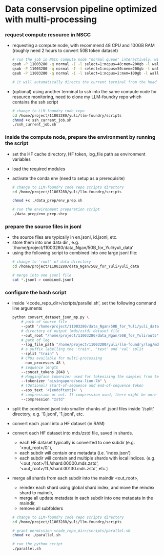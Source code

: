 # Data conservsion pipeline optimized with multi-processing

### request compute resource in NSCC
- requesting a compute node, with recommend 48 CPU and 100GB RAM (roughly need 2 hours to convert 50B token dataset)
    ```bash
    # run the job in NSCC compute node "normal queue" interactively, without specifying the script upfront
    qsub -P 11003280 -q normal -I -l select=1:ncpus=48:mem=200gb -l walltime=12:00:00
    qsub -P 11003280 -q normal -I -l select=1:ncpus=50:mem=200gb -l walltime=4:00:00
    qsub -P 11003280 -q normal -I -l select=1:ncpus=2:mem=100gb -l walltime=10:00:00

    # it will automatically directs the current terminal from the head node to the compute node
    ```
- (optional) using another terminal to ssh into the same compute node for resource monitoring, need to clone my LLM-foundry repo which contains the ssh script
    ```bash
    # change to LLM-foundry code repo
    cd /home/project/11003280/yuli/llm-foundry/scripts
    chmod +x ssh_current_job.sh
    ./ssh_current_job.sh
    ```

### inside the compute node, prepare the environment by running the script
- set the HF cache directory, HF token, log_file path as environment variables
- load the required modules
- activate the conda env (need to setup as a prerequisite)

    ```bash
    # change to LLM-foundry code repo scripts directory
    cd /home/project/11003280/yuli/llm-foundry/scripts

    chmod +x ./data_prep/env_prep.sh

    # run the environment preparation script
    ./data_prep/env_prep.shcp 
    ```

### prepare the source files in jsonl
- the source files are typically in en.jsonl, id.jsonl, etc.
- store them into one data dir <root>, e.g. '/home/project/11003280/data_Ngan/50B_for_Yuli/yuli_data'
- using the following script to combined into one large jsonl file:
    ```bash
    # change to 'root' of data directory
    cd /home/project/11003280/data_Ngan/50B_for_Yuli/yuli_data

    # merge into one jsonl file
    cat *.jsonl > combined.jsonl
    ```

### configure the bash script
- inside '<code_repo_dir>/scripts/parallel.sh', set the following command line arguments
    ```bash
    python convert_dataset_json_mp.py \
        # path of source file
        --path "/home/project/11003280/data_Ngan/50B_for_Yuli/yuli_data/combined.jsonl" \
        # directory of output (mds/zstd) dataset file
        --out_root "/home/project/11003280/data_Ngan/50B_for_Yuli/out5" \
        # path of log
        --log_file_path "/home/project/11003280/yuli/llm-foundry/log/mdsconversion.out" \
        # a suffix labelling the 'train', 'test' and 'val' split
        --split "train" \
        # CPUs available for multi-processing
        --num_processes 48 \
        # sequence length
        --concat_tokens 2048 \
        # Huggingface tokenizer used for tokenizing the samples from text to tokens
        --tokenizer "aisingapore/sea-lion-7b" \
        # (Optional) start-of-sequence and end-of-sequence token
        --eos_text '<|endoftext|>' \
        # compression or not. If compression used, there might be more CPU load during training which can be offset with more number of dataloader workers for each GPU, assume data-parallel is used.
        --compression "zstd"
    ```

- split the combined.jsonl into smaller chunks of .jsonl files inside '<root>/split' directory, e.g. '0.jsonl', '1.jsonl', etc.
- convert each .jsonl into a HF dataset (in RAM)
- convert each HF dataset into mds/zstd file, saved in shards. 
    - each HF dataset typically is converted to one subdir (e.g. '<out_root>/0.'), 
    - each subdir will contain one metadata (i.e. 'index.json') 
    - each subdir will contain and multiple shards with local indices. (e.g. '<out_root>/11./shard.00000.mds.zstd', '<out_root>/11./shard.00130.mds.zstd', etc.)
- merge all shards from each subdir into the maindir <out_root>, 
    - reindex each shard using global shard index, and move the reindex shard to maindir,
    - merge all update metadata in each subdir into one metadata in the maindir,
    - remove all subfolders


    ```bash
    # change to LLM-foundry code repo scripts directory
    cd /home/project/11003280/yuli/llm-foundry/scripts

    # grant permission <code_repo_dir>/scripts/parallel.sh
    chmod +x ./parallel.sh

    # run the python script
    ./parallel.sh
    ```

